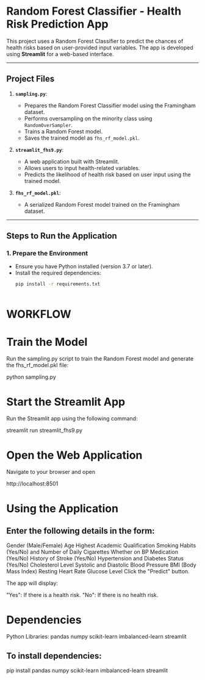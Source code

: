 # Random Forest Classifier - Health Risk Prediction App

This project uses a Random Forest Classifier to predict the chances of health risks based on user-provided input variables. The app is developed using **Streamlit** for a web-based interface.

---

## **Project Files**
1. **`sampling.py`**:
   - Prepares the Random Forest Classifier model using the Framingham dataset.
   - Performs oversampling on the minority class using `RandomOverSampler`.
   - Trains a Random Forest model.
   - Saves the trained model as `fhs_rf_model.pkl`.

2. **`streamlit_fhs9.py`**:
   - A web application built with Streamlit.
   - Allows users to input health-related variables.
   - Predicts the likelihood of health risk based on user input using the trained model.

3. **`fhs_rf_model.pkl`**:
   - A serialized Random Forest model trained on the Framingham dataset.

---

## **Steps to Run the Application**

### **1. Prepare the Environment**
- Ensure you have Python installed (version 3.7 or later).
- Install the required dependencies:
  ```bash
  pip install -r requirements.txt



# WORKFLOW

# Train the Model
Run the sampling.py script to train the Random Forest model and generate the fhs_rf_model.pkl file:

python sampling.py


# Start the Streamlit App
Run the Streamlit app using the following command:

streamlit run streamlit_fhs9.py

# Open the Web Application
Navigate to your browser and open

http://localhost:8501


# Using the Application
## Enter the following details in the form:

Gender (Male/Female)
Age
Highest Academic Qualification
Smoking Habits (Yes/No) and Number of Daily Cigarettes
Whether on BP Medication (Yes/No)
History of Stroke (Yes/No)
Hypertension and Diabetes Status (Yes/No)
Cholesterol Level
Systolic and Diastolic Blood Pressure
BMI (Body Mass Index)
Resting Heart Rate
Glucose Level
Click the "Predict" button.

The app will display:

"Yes": If there is a health risk.
"No": If there is no health risk.


# Dependencies
Python Libraries:
pandas
numpy
scikit-learn
imbalanced-learn
streamlit

## To install dependencies:

pip install pandas numpy scikit-learn imbalanced-learn streamlit




